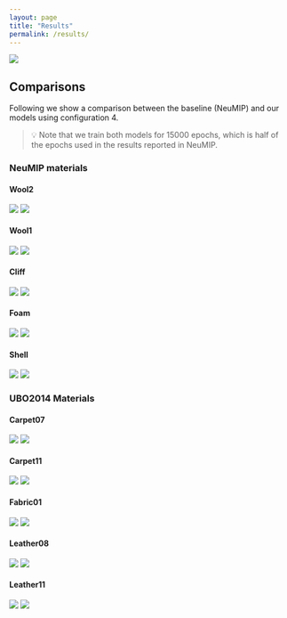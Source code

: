 ```yaml
---
layout: page
title: "Results"
permalink: /results/
---
```



![](assets/table.png)

## Comparisons
Following we show a comparison between the baseline (NeuMIP) and our models using configuration 4.  
> 💡 Note that we train both models for 15000 epochs, which is half of the epochs used in the results reported in NeuMIP. 

### NeuMIP materials

#### Wool2
<div class="juxtapose" width="100%">
    <img src="assets/neumip/wool2/1.jpg" data-label="NeuMIP"/>
    <img src="assets/neumip/wool2/2.jpg" data-label="Ours"/>
</div>

#### Wool1
<div class="juxtapose" width="100%">
    <img src="assets/neumip/wool1/1.jpg" data-label="NeuMIP"/>
    <img src="assets/neumip/wool1/2.jpg" data-label="Ours"/>
</div>

#### Cliff
<div class="juxtapose" width="100%">
    <img src="assets/neumip/cliff/1.jpg" data-label="NeuMIP"/>
    <img src="assets/neumip/cliff/2.jpg" data-label="Ours"/>
</div>

#### Foam
<div class="juxtapose" width="100%">
    <img src="assets/neumip/foam/1.jpg" data-label="NeuMIP"/>
    <img src="assets/neumip/foam/2.jpg" data-label="Ours"/>
</div>

#### Shell
<div class="juxtapose" width="100%">
    <img src="assets/neumip/shell/1.jpg" data-label="NeuMIP"/>
    <img src="assets/neumip/shell/2.jpg" data-label="Ours"/>
</div>


### UBO2014 Materials

#### Carpet07
<div class="juxtapose" width="100%">
    <img src="assets/ubo2014/carpet07/1.jpg" data-label="NeuMIP"/>
    <img src="assets/ubo2014/carpet07/6.jpg" data-label="Ours"/>
</div>

#### Carpet11
<div class="juxtapose" width="100%">
    <img src="assets/ubo2014/carpet11/1.jpg" data-label="NeuMIP"/>
    <img src="assets/ubo2014/carpet11/6.jpg" data-label="Ours"/>
</div>

#### Fabric01
<div class="juxtapose" width="100%">
    <img src="assets/ubo2014/fabric01/1.jpg" data-label="NeuMIP"/>
    <img src="assets/ubo2014/fabric01/6.jpg" data-label="Ours"/>
</div>

#### Leather08
<div class="juxtapose" width="100%">
    <img src="assets/ubo2014/leather08/1.jpg" data-label="NeuMIP"/>
    <img src="assets/ubo2014/leather08/6.jpg" data-label="Ours"/>
</div>

#### Leather11
<div class="juxtapose" width="100%">
    <img src="assets/ubo2014/leather11/1.jpg" data-label="NeuMIP"/>
    <img src="assets/ubo2014/leather11/6.jpg" data-label="Ours"/>
</div>